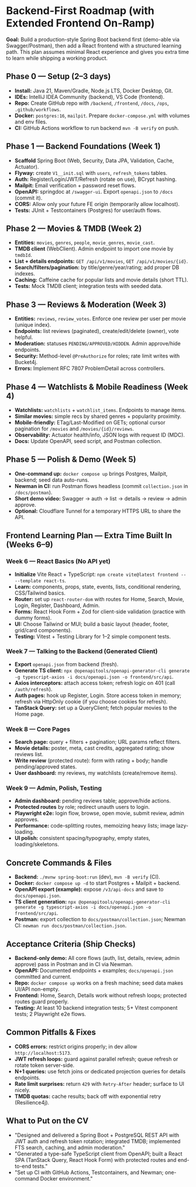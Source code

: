 # Backend-First Roadmap (with Extended Frontend On-Ramp)

**Goal:** Build a production-style Spring Boot backend first (demo-able via Swagger/Postman), then add a React frontend with a structured learning path. This plan assumes minimal React experience and gives you extra time to learn while shipping a working product.

## Phase 0 — Setup (2–3 days)

- **Install:** Java 21, Maven/Gradle, Node.js LTS, Docker Desktop, Git.
- **IDEs:** IntelliJ IDEA Community (backend), VS Code (frontend).
- **Repo:** Create GitHub repo with `/backend`, `/frontend`, `/docs`, `/ops`, `.github/workflows`.
- **Docker:** `postgres:16`, `mailpit`. Prepare `docker-compose.yml` with volumes and env files.
- **CI:** GitHub Actions workflow to run backend `mvn -B verify` on push.

## Phase 1 — Backend Foundations (Week 1)

- **Scaffold** Spring Boot (Web, Security, Data JPA, Validation, Cache, Actuator).
- **Flyway:** create `V1__init.sql` with `users`, `refresh_tokens` tables.
- **Auth:** Register/Login/JWT/Refresh (rotate on use), BCrypt hashing.
- **Mailpit:** Email verification + password reset flows.
- **OpenAPI:** springdoc at `/swagger-ui`. Export `openapi.json` to `/docs` (commit it).
- **CORS:** Allow only your future FE origin (temporarily allow localhost).
- **Tests:** JUnit + Testcontainers (Postgres) for user/auth flows.

## Phase 2 — Movies & TMDB (Week 2)

- **Entities:** `movies`, `genres`, `people`, `movie_genres`, `movie_cast`.
- **TMDB client** (WebClient). Admin endpoint to import one movie by `tmdbId`.
- **List + details endpoints:** `GET /api/v1/movies`, `GET /api/v1/movies/{id}`.
- **Search/filters/pagination:** by title/genre/year/rating; add proper DB indexes.
- **Caching:** Caffeine cache for popular lists and movie details (short TTL).
- **Tests:** Mock TMDB client; integration tests with seeded data.

## Phase 3 — Reviews & Moderation (Week 3)

- **Entities:** `reviews`, `review_votes`. Enforce one review per user per movie (unique index).
- **Endpoints:** list reviews (paginated), create/edit/delete (owner), vote helpful.
- **Moderation:** statuses `PENDING/APPROVED/HIDDEN`. Admin approve/hide endpoints.
- **Security:** Method-level `@PreAuthorize` for roles; rate limit writes with Bucket4j.
- **Errors:** Implement RFC 7807 ProblemDetail across controllers.

## Phase 4 — Watchlists & Mobile Readiness (Week 4)

- **Watchlists:** `watchlists` + `watchlist_items`. Endpoints to manage items.
- **Similar movies:** simple recs by shared genres + popularity proximity.
- **Mobile-friendly:** ETag/Last-Modified on GETs; optional cursor pagination for `/movies` and `/movies/{id}/reviews`.
- **Observability:** Actuator health/info, JSON logs with request ID (MDC).
- **Docs:** Update OpenAPI, seed script, and Postman collection.

## Phase 5 — Polish & Demo (Week 5)

- **One-command up:** `docker compose up` brings Postgres, Mailpit, backend; seed data auto-runs.
- **Newman in CI:** run Postman flows headless (commit `collection.json` in `/docs/postman`).
- **Short demo video:** Swagger → auth → list → details → review → admin approve.
- **Optional:** Cloudflare Tunnel for a temporary HTTPS URL to share the API.

## Frontend Learning Plan — Extra Time Built In (Weeks 6–9)

### Week 6 — React Basics (No API yet)

- **Initialize** Vite React + TypeScript: `npm create vite@latest frontend -- --template react-ts`.
- **Learn:** components, props, state, events, lists, conditional rendering, CSS/Tailwind basics.
- **Router:** set up `react-router-dom` with routes for Home, Search, Movie, Login, Register, Dashboard, Admin.
- **Forms:** React Hook Form + Zod for client-side validation (practice with dummy forms).
- **UI:** Choose Tailwind or MUI; build a basic layout (header, footer, grid/card components).
- **Testing:** Vitest + Testing Library for 1–2 simple component tests.

### Week 7 — Talking to the Backend (Generated Client)

- **Export** `openapi.json` from backend (fresh).
- **Generate TS client:** `npx @openapitools/openapi-generator-cli generate -g typescript-axios -i docs/openapi.json -o frontend/src/api`.
- **Axios interceptors:** attach access token; refresh logic on 401 (call `/auth/refresh`).
- **Auth pages:** hook up Register, Login. Store access token in memory; refresh via HttpOnly cookie (if you choose cookies for refresh).
- **TanStack Query:** set up a QueryClient; fetch popular movies to the Home page.

### Week 8 — Core Pages

- **Search page:** query + filters + pagination; URL params reflect filters.
- **Movie details:** poster, meta, cast credits, aggregated rating; show reviews list.
- **Write review** (protected route): form with rating + body; handle pending/approved states.
- **User dashboard:** my reviews, my watchlists (create/remove items).

### Week 9 — Admin, Polish, Testing

- **Admin dashboard:** pending reviews table; approve/hide actions.
- **Protected routes** by role; redirect unauth users to login.
- **Playwright e2e:** login flow, browse, open movie, submit review, admin approves.
- **Performance:** code-splitting routes, memoizing heavy lists; image lazy-loading.
- **UI polish:** consistent spacing/typography, empty states, loading/skeletons.

## Concrete Commands & Files

- **Backend:** `./mvnw spring-boot:run` (dev), `mvn -B verify` (CI).
- **Docker:** `docker compose up -d` to start Postgres + Mailpit + backend.
- **OpenAPI export (example):** expose `/v3/api-docs` and save to `docs/openapi.json`.
- **TS client generation:** `npx @openapitools/openapi-generator-cli generate -g typescript-axios -i docs/openapi.json -o frontend/src/api`.
- **Postman:** export collection to `docs/postman/collection.json`; Newman CI: `newman run docs/postman/collection.json`.

## Acceptance Criteria (Ship Checks)

- **Backend-only demo:** All core flows (auth, list, details, review, admin approve) pass in Postman and in CI via Newman.
- **OpenAPI:** Documented endpoints + examples; `docs/openapi.json` committed and current.
- **Repo:** `docker compose up` works on a fresh machine; seed data makes UI/API non-empty.
- **Frontend:** Home, Search, Details work without refresh loops; protected routes guard properly.
- **Testing:** At least 10 backend integration tests; 5+ Vitest component tests; 2 Playwright e2e flows.

## Common Pitfalls & Fixes

- **CORS errors:** restrict origins properly; in dev allow `http://localhost:5173`.
- **JWT refresh loops:** guard against parallel refresh; queue refresh or rotate token server-side.
- **N+1 queries:** use fetch joins or dedicated projection queries for details endpoints.
- **Rate limit surprises:** return `429` with `Retry-After` header; surface to UI nicely.
- **TMDB quotas:** cache results; back off with exponential retry (Resilience4j).

## What to Put on the CV

- "Designed and delivered a Spring Boot + PostgreSQL REST API with JWT auth and refresh token rotation; integrated TMDB; implemented FTS search, caching, and admin moderation."
- "Generated a type-safe TypeScript client from OpenAPI; built a React SPA (TanStack Query, React Hook Form) with protected routes and end-to-end tests."
- "Set up CI with GitHub Actions, Testcontainers, and Newman; one-command Docker environment."